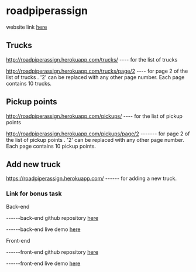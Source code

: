 # roadpiperassign

website link [here](roadpiperassign.herokuapp.com)


## Trucks
http://roadpiperassign.herokuapp.com/trucks/  ---- for the list of trucks

http://roadpiperassign.herokuapp.com/trucks/page/2  ---- for page 2 of the list of trucks . '2' can be replaced with any other page number.
Each page contains 10 trucks.

## Pickup points

http://roadpiperassign.herokuapp.com/pickups/  ---- for the list of pickup points

http://roadpiperassign.herokuapp.com/pickups/page/2  -------  for page 2 of the list of pickup points . '2' can be replaced with any other page number.
Each page contains 10 pickup points.

## Add new truck

https://roadpiperassign.herokuapp.com/  ------ for adding a new truck.

### Link for bonus task 

Back-end

------back-end github repository [here](https://github.com/pranayyelugam/nearestpickup)

------back-end live demo [here](https://nearestpickup.herokuapp.com/10001)


Front-end

------front-end github repository [here](https://github.com/pranayyelugam/pickuppoints)

------front-end live demo [here](https://pranayyelugam.github.io/pickuppoints/)

